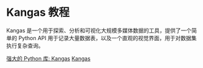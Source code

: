 # Kangas 教程

<show-structure depth="3"/>

Kangas 是一个用于探索、分析和可视化大规模多媒体数据的工具，提供了一个简单的 Python API 用于记录大量数据表，以及一个直观的视觉界面，用于对数据集执行复杂查询。


<seealso>
<category ref="ref_docs">
    <a href="https://mp.weixin.qq.com/s/t5qM0y8M5_mHXbQpHpShQA">强大的 Python 库: Kangas</a>
</category>
<category ref="ref_github">
    <a href="https://github.com/comet-ml/kangas">Kangas</a>
</category>
<category ref="ref_issues">
</category>
<category ref="ref_hf">
</category>
<category ref="ref_ms">
</category>
</seealso>